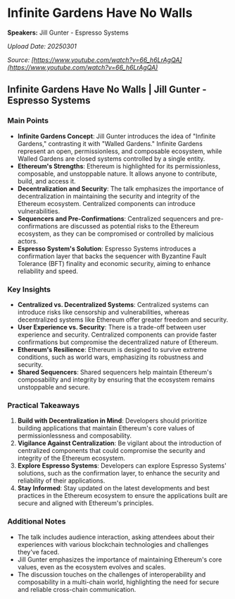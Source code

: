 # Infinite Gardens Have No Walls

**Speakers:** Jill Gunter - Espresso Systems


*Upload Date: 20250301*

*Source: [https://www.youtube.com/watch?v=66_h6LrAgQA](https://www.youtube.com/watch?v=66_h6LrAgQA)*

## Infinite Gardens Have No Walls | Jill Gunter - Espresso Systems

### Main Points
- **Infinite Gardens Concept**: Jill Gunter introduces the idea of "Infinite Gardens," contrasting it with "Walled Gardens." Infinite Gardens represent an open, permissionless, and composable ecosystem, while Walled Gardens are closed systems controlled by a single entity.
- **Ethereum's Strengths**: Ethereum is highlighted for its permissionless, composable, and unstoppable nature. It allows anyone to contribute, build, and access it.
- **Decentralization and Security**: The talk emphasizes the importance of decentralization in maintaining the security and integrity of the Ethereum ecosystem. Centralized components can introduce vulnerabilities.
- **Sequencers and Pre-Confirmations**: Centralized sequencers and pre-confirmations are discussed as potential risks to the Ethereum ecosystem, as they can be compromised or controlled by malicious actors.
- **Espresso System's Solution**: Espresso Systems introduces a confirmation layer that backs the sequencer with Byzantine Fault Tolerance (BFT) finality and economic security, aiming to enhance reliability and speed.

### Key Insights
- **Centralized vs. Decentralized Systems**: Centralized systems can introduce risks like censorship and vulnerabilities, whereas decentralized systems like Ethereum offer greater freedom and security.
- **User Experience vs. Security**: There is a trade-off between user experience and security. Centralized components can provide faster confirmations but compromise the decentralized nature of Ethereum.
- **Ethereum's Resilience**: Ethereum is designed to survive extreme conditions, such as world wars, emphasizing its robustness and security.
- **Shared Sequencers**: Shared sequencers help maintain Ethereum's composability and integrity by ensuring that the ecosystem remains unstoppable and secure.

### Practical Takeaways
1. **Build with Decentralization in Mind**: Developers should prioritize building applications that maintain Ethereum's core values of permissionlessness and composability.
2. **Vigilance Against Centralization**: Be vigilant about the introduction of centralized components that could compromise the security and integrity of the Ethereum ecosystem.
3. **Explore Espresso Systems**: Developers can explore Espresso Systems' solutions, such as the confirmation layer, to enhance the security and reliability of their applications.
4. **Stay Informed**: Stay updated on the latest developments and best practices in the Ethereum ecosystem to ensure the applications built are secure and aligned with Ethereum's principles.

### Additional Notes
- The talk includes audience interaction, asking attendees about their experiences with various blockchain technologies and challenges they've faced.
- Jill Gunter emphasizes the importance of maintaining Ethereum's core values, even as the ecosystem evolves and scales.
- The discussion touches on the challenges of interoperability and composability in a multi-chain world, highlighting the need for secure and reliable cross-chain communication.